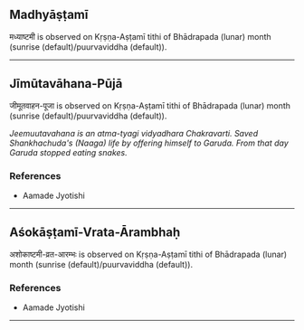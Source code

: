 ## Madhyāṣṭamī
मध्याष्टमी is observed on Kṛṣṇa-Aṣṭamī tithi of Bhādrapada (lunar) month (sunrise (default)/puurvaviddha (default)).



---
## Jīmūtavāhana-Pūjā
जीमूतवाहन-पूजा is observed on Kṛṣṇa-Aṣṭamī tithi of Bhādrapada (lunar) month (sunrise (default)/puurvaviddha (default)).

_Jeemuutavahana is an atma-tyagi vidyadhara Chakravarti. Saved Shankhachuda's (Naaga) life by offering himself to Garuda. From that day Garuda stopped eating snakes._
### References
* Aamade Jyotishi


---
## Aśokāṣṭamī-Vrata-Ārambhaḥ
अशोकाष्टमी-व्रत-आरम्भः is observed on Kṛṣṇa-Aṣṭamī tithi of Bhādrapada (lunar) month (sunrise (default)/puurvaviddha (default)).


### References
* Aamade Jyotishi


---
